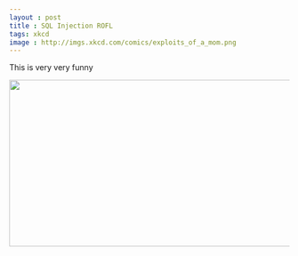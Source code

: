 ```yaml
---
layout : post
title : SQL Injection ROFL
tags: xkcd
image : http://imgs.xkcd.com/comics/exploits_of_a_mom.png
---
```


This is very very funny 
<div> <img src='http://imgs.xkcd.com/comics/exploits_of_a_mom.png' height='300' width=600'/> </div>
